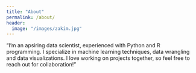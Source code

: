 ```yaml
---
title: "About"
permalink: /about/
header:
  image: "/images/zakim.jpg"
---
```


“I’m an apsiring data scientist, experienced with Python and R programming. I specialize in machine learning techniques, data wrangling and data visualizations. I love working on projects together, so feel free to reach out for collaboration!”


